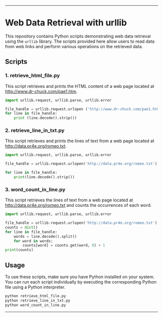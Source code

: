 ---

# Web Data Retrieval with urllib

This repository contains Python scripts demonstrating web data retrieval using the `urllib` library. The scripts provided here allow users to read data from web links and perform various operations on the retrieved data.

## Scripts

### 1. retrieve_html_file.py

This script retrieves and prints the HTML content of a web page located at http://www.dr-chuck.com/pae1.htm.

```python
import urllib.request, urllib.parse, urllib.error

file_handle = urllib.request.urlopen ('http://www.dr-chuck.com/pae1.htm')
for line in file_handle:
    print (line.decode().strip())
```

### 2. retrieve_line_in_txt.py

This script retrieves and prints the lines of text from a web page located at http://data.pr4e.org/romeo.txt.

```python
import urllib.request, urllib.parse, urllib.error

file_handle = urllib.request.urlopen('http://data.pr4e.org/romeo.txt')

for line in file_handle:
    print(line.decode().strip())
```

### 3. word_count_in_line.py

This script retrieves the lines of text from a web page located at http://data.pr4e.org/romeo.txt and counts the occurrences of each word.

```python
import urllib.request, urllib.parse, urllib.error

file_handle = urllib.request.urlopen('http://data.pr4e.org/romeo.txt')
counts = dict()
for line in file_handle:
    words = line.decode().split()
    for word in words:
        counts[word] = counts.get(word, 0) + 1
print(counts)
```

## Usage

To use these scripts, make sure you have Python installed on your system. You can run each script individually by executing the corresponding Python file using a Python interpreter.

```bash
python retrieve_html_file.py
python retrieve_line_in_txt.py
python word_count_in_line.py
```

---